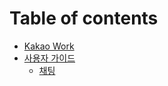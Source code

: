 # Table of contents

* [Kakao Work](README.md)
* [사용자 가이드](undefined/README.md)
  * [채팅](undefined/undefined.md)
